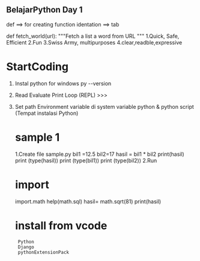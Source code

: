 
## BelajarPython Day 1
def ==> for creating function
identation ==> tab

def fetch_world(url):
    """Fetch a list a word from URL """
1.Quick, Safe, Efficient
2.Fun
3.Swiss Army, multipurposes
4.clear,readble,expressive

# StartCoding
1. Instal python for windows
py --version
2. Read Evaluate Print Loop (REPL) >>>
3. Set path Environment variable di system variable
   python & python script (Tempat instalasi Python)

   # sample 1
    1.Create file sample.py
    bil1 =12.5
    bil2=17
    hasil = bil1 * bil2
    print(hasil)
    print (type(hasil))
    print (type(bil1))
    print (type(bil2))
    2.Run

    # import
    import.math
      help(math.sql)
        hasil= math.sqrt(81)
        print(hasil)

    # install from vcode 
        Python
        Django
        pythonExtensionPack


